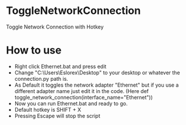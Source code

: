 # ToggleNetworkConnection
Toggle Network Connection with Hotkey

# How to use
- Right click Ethernet.bat and press edit
- Change "C:\Users\Eslorex\Desktop" to your desktop or whatever the connection.py path is.
- As Default it toggles the network adapter "Ethernet" but if you use a different adapter name just edit it in the code. (Here def toggle_network_connection(interface_name="Ethernet")) 
- Now you can run Ethernet.bat and ready to go.
- Default hotkey is SHIFT + X
- Pressing Escape will stop the script
